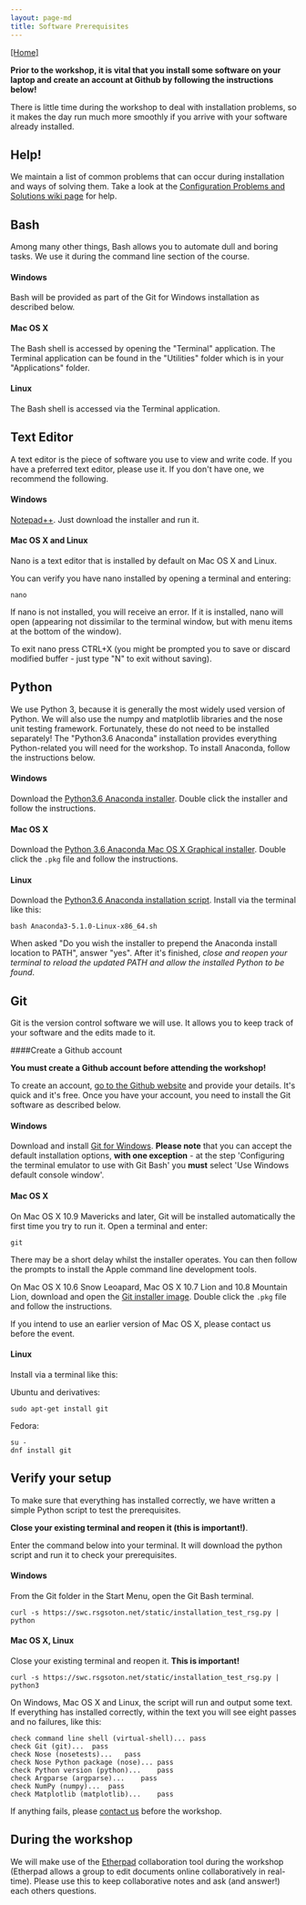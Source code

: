 ```yaml
---
layout: page-md
title: Software Prerequisites
---
```


[[Home]](https://southampton-rsg.github.io/2018-04-12-southampton-swc/)

**Prior to the workshop, it is vital that you install some software on your laptop and create an account at Github by following the instructions below!**

There is little time during the workshop to deal with installation problems, so it makes the day run much more smoothly if you arrive with your software already installed.

## Help!

We maintain a list of common problems that can occur during installation and ways of solving them. Take a look at the [Configuration Problems and Solutions wiki page](https://github.com/swcarpentry/workshop-template/wiki/Configuration-Problems-and-Solutions) for help.

<!-- 
If you still have trouble, we will run a **Software Installation surgery from 13.00 PM until 16.00 PM** on ***Tuesday, August 30, 2016***. This will take place in room 3013 (Simon Hettrick's office), Building 32, Highfield campus. If you would like to come along to the surgery, [email us to arrange a time](mailto:rsg-info@soton.ac.uk). 
-->

## Bash

Among many other things, Bash allows you to automate dull and boring tasks. We use it during the command line section of the course.

#### Windows

Bash will be provided as part of the Git for Windows installation as described below.

#### Mac OS X

The Bash shell is accessed by opening the "Terminal" application. The Terminal application can be found in the "Utilities" folder which is in your "Applications" folder.

#### Linux

The Bash shell is accessed via the Terminal application.

## Text Editor

A text editor is the piece of software you use to view and write code. If you have a preferred text editor, please use it. If you don&#39;t have one, we recommend the following.

#### Windows

[Notepad++](https://notepad-plus-plus.org/download/). Just download the installer and run it.

#### Mac OS X and Linux

Nano is a text editor that is installed by default on Mac OS X and Linux.

You can verify you have nano installed by opening a terminal and entering:</p>

~~~ {.code}
nano
~~~

If nano is not installed, you will receive an error. If it is installed, nano will open (appearing not dissimilar to the terminal window, but with menu items at the bottom of the window).

To exit nano press CTRL+X (you might be prompted you to save or discard modified buffer - just type "N" to exit without saving).


## Python

We use Python 3, because it is generally the most widely used version of Python. We will also use the numpy and matplotlib libraries and the nose unit testing framework. Fortunately, these do not need to be installed separately! The "Python3.6 Anaconda" installation provides everything Python-related you will need for the workshop. To install Anaconda, follow the instructions below.

#### Windows

Download the [Python3.6 Anaconda installer](https://repo.continuum.io/archive/Anaconda3-5.1.0-Windows-x86_64.exe). Double click the installer and follow the instructions.

#### Mac OS X

Download the [Python 3.6 Anaconda Mac OS X Graphical installer](https://repo.continuum.io/archive/Anaconda3-5.1.0-MacOSX-x86_64.pkg). Double click the `.pkg` file and follow the instructions.

#### Linux

Download the [Python3.6 Anaconda installation script](https://repo.continuum.io/archive/Anaconda3-5.1.0-Linux-x86_64.sh). Install via the terminal like this:

~~~{.code}
bash Anaconda3-5.1.0-Linux-x86_64.sh
~~~

When asked "Do you wish the installer to prepend the Anaconda install location to PATH", answer "yes". After it's finished, *close and reopen your terminal to reload the updated PATH and allow the installed Python to be found*.

## Git

Git is the version control software we will use. It allows you to keep track of your software and the edits made to it.

####Create a Github account

**You  must create a Github account before attending the workshop!**

To create an account, [go to the Github website](https://github.com/join) and provide your details. It's quick and it's free. Once you have your account, you need to install the Git software as described below.

#### Windows

Download and install [Git for Windows](http://git-scm.com/download/win). **Please note** that you can accept the default installation options, **with one exception** - at the step 'Configuring the terminal emulator to use with Git Bash' you **must** select 'Use Windows default console window'.

#### Mac OS X

On Mac OS X 10.9 Mavericks and later, Git will be installed automatically the first time you try to run it.  Open a terminal and enter:

~~~ {.code}
git
~~~

There may be a short delay whilst the installer operates. You can then follow the prompts to install the Apple command line development tools.

On Mac OS X 10.6 Snow Leoapard, Mac OS X 10.7 Lion and 10.8 Mountain Lion, download and open the [Git installer image](http://downloads.sourceforge.net/project/git-osx-installer/git-2.3.5-intel-universal-snow-leopard.dmg?r=http%3A%2F%2Fsourceforge.net%2Fprojects%2Fgit-osx-installer%2Ffiles%2F&ts=1441637770&use_mirror=kent). Double click the `.pkg` file and follow the instructions.

If you intend to use an earlier version of Mac OS X, please contact us before the event.

#### Linux

Install via a terminal like this:

Ubuntu and derivatives:

~~~ {.code}
sudo apt-get install git
~~~

Fedora:

~~~ {.code}
su -
dnf install git
~~~

## Verify your setup

To make sure that everything has installed correctly, we have written a simple Python script to test the prerequisites.

**Close your existing terminal and reopen it (this is important!)**.

Enter the command below into your terminal. It will download the python script and run it to check your prerequisites. 

#### Windows

From the Git folder in the Start Menu, open the Git Bash terminal.

~~~ {.code}
curl -s https://swc.rsgsoton.net/static/installation_test_rsg.py | python
~~~

#### Mac OS X, Linux

Close your existing terminal and reopen it.  **This is important!**

~~~ {.code}
curl -s https://swc.rsgsoton.net/static/installation_test_rsg.py | python3
~~~


On Windows, Mac OS X and Linux, the script will run and output some text. If everything has installed correctly, within the text you will see eight passes and no failures, like this:

~~~ {.code}
check command line shell (virtual-shell)...	pass
check Git (git)...	pass
check Nose (nosetests)...	pass
check Nose Python package (nose)...	pass
check Python version (python)...	pass
check Argparse (argparse)...	pass
check NumPy (numpy)...	pass
check Matplotlib (matplotlib)...	pass
~~~

If anything fails, please [contact us](mailto:rsg-info@soton.ac.uk) before the workshop.

## During the workshop

We will make use of the [Etherpad](https://public.etherpad-mozilla.org/p/SWC-Soton-Apr2018) collaboration tool during the workshop (Etherpad allows a group to edit documents online collaboratively in real-time). Please use this to keep collaborative notes and ask (and answer!) each others questions.
